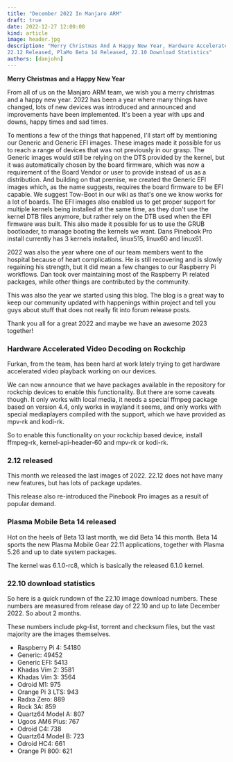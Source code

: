 ```yaml
---
title: "December 2022 In Manjaro ARM"
draft: true
date: 2022-12-27 12:00:00
kind: article
image: header.jpg
description: "Merry Christmas And A Happy New Year, Hardware Accelerated Video Decoding On Rockchip,
22.12 Released, PlaMo Beta 14 Released, 22.10 Download Statistics"
authors: [danjohn]
---
```

**Merry Christmas and a Happy New Year**

From all of us on the Manjaro ARM team, we wish you a merry christmas and a happy new year. 2022 has been a year where many things have changed, lots of new devices was introduced and announced and improvements have been implemented. It's been a year with ups and downs, happy times and sad times.

To mentions a few of the things that happened, I'll start off by mentioning our Generic and Generic EFI images. These images made it possible for us to reach a range of devices that was not previously in our grasp. The Generic images would still be relying on the DTS provided by the kernel, but it was automatically chosen by the board firmware, which was now a requirement of the Board Vendor or user to provide instead of us as a distribution. And building on that premise, we created the Generic EFI images which, as the name suggests, requires the board firmware to be EFI capable. We suggest Tow-Boot in our wiki as that's one we know works for a lot of boards. The EFI images also enabled us to get proper support for multiple kernels being installed at the same time, as they don't use the kernel DTB files anymore, but rather rely on the DTB used when the EFI firmware was built. This also made it possible for us to use the GRUB bootloader, to manage booting the kernels we want. Dans Pinebook Pro install currently has 3 kernels installed, linux515, linux60 and linux61.

2022 was also the year where one of our team members went to the hospital because of heart complications. He is still recovering and is slowly regaining his strength, but it did mean a few changes to our Raspberry Pi workflows. Dan took over maintaining most of the Raspberry Pi related packages, while other things are contributed by the community.

This was also the year we started using this blog. The blog is a great way to keep our community updated with happenings within project and tell you guys about stuff that does not really fit into forum release posts.

Thank you all for a great 2022 and maybe we have an awesome 2023 together!

### Hardware Accelerated Video Decoding on Rockchip
Furkan, from the team, has been hard at work lately trying to get hardware accelerated video playback working on our devices.

We can now announce that we have packages available in the repository for rockchip devices to enable this functionality. But there are some caveats though. It only works with local media, it needs a special ffmpeg package based on version 4.4, only works in wayland it seems, and only works with special mediaplayers compiled with the support, which we have provided as mpv-rk and kodi-rk.

So to enable this functionality on your rockchip based device, install ffmpeg-rk, kernel-api-header-60 and mpv-rk or kodi-rk.

### 2.12 released
This month we released the last images of 2022. 22.12 does not have many new features, but has lots of package updates.

This release also re-introduced the Pinebook Pro images as a result of popular demand.

### Plasma Mobile Beta 14 released
Hot on the heels of Beta 13 last month, we did Beta 14 this month. Beta 14 sports the new Plasma Mobile Gear 22.11 applications, together with Plasma 5.26 and up to date system packages.

The kernel was 6.1.0-rc8, which is basically the released 6.1.0 kernel.

### 22.10 download statistics
So here is a quick rundown of the 22.10 image download numbers. These numbers are measured from release day of 22.10 and up to late December 2022. So about 2 months.

These numbers include pkg-list, torrent and checksum files, but the vast majority are the images themselves.

* Raspberry Pi 4: 54180
* Generic: 49452
* Generic EFI: 5413
* Khadas Vim 2: 3581
* Khadas Vim 3: 3564
* Odroid M1: 975
* Orange Pi 3 LTS: 943
* Radxa Zero: 889
* Rock 3A: 859
* Quartz64 Model A: 807
* Ugoos AM6 Plus: 767
* Odroid C4: 738
* Quartz64 Model B: 723
* Odroid HC4: 661
* Orange Pi 800: 621
